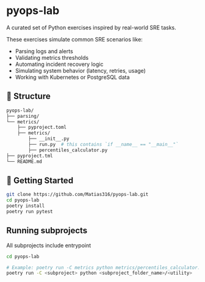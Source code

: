 # pyops-lab
A curated set of Python exercises inspired by real-world SRE tasks.

These exercises simulate common SRE scenarios like:
- Parsing logs and alerts
- Validating metrics thresholds
- Automating incident recovery logic
- Simulating system behavior (latency, retries, usage)
- Working with Kubernetes or PostgreSQL data

## 📁 Structure
```bash
pyops-lab/
├── parsing/                     
└── metrics/                    
    ├── pyproject.toml
    ├── metrics/                    
        ├── __init__.py
        ├── run.py  # this contains `if __name__ == "__main__"`
        ├── percentiles_calculator.py
├── pyproject.tml            
└── README.md
````

## 🚀 Getting Started

```bash
git clone https://github.com/Matias316/pyops-lab.git
cd pyops-lab
poetry install 
poetry run pytest          
```

## Running subprojects

All subprojects include entrypoint

```bash
cd pyops-lab

# Example: poetry run -C metrics python metrics/percentiles_calculator.py
poetry run -C <subproject> python <subproject_folder_name>/<utility>
```